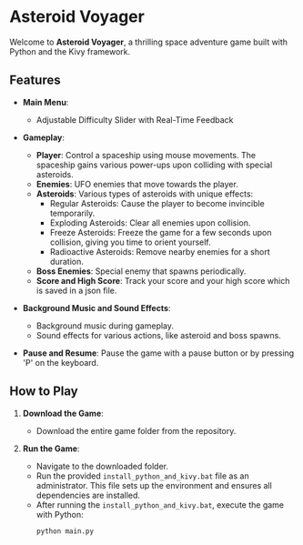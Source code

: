 # Asteroid Voyager

Welcome to **Asteroid Voyager**, a thrilling space adventure game built with Python and the Kivy framework.

## Features

- **Main Menu**:
  - Adjustable Difficulty Slider with Real-Time Feedback

- **Gameplay**:
  - **Player**: Control a spaceship using mouse movements. The spaceship gains various power-ups upon colliding with special asteroids.
  - **Enemies**: UFO enemies that move towards the player.
  - **Asteroids**: Various types of asteroids with unique effects:
    - Regular Asteroids: Cause the player to become invincible temporarily.
    - Exploding Asteroids: Clear all enemies upon collision.
    - Freeze Asteroids: Freeze the game for a few seconds upon collision, giving you time to orient yourself.
    - Radioactive Asteroids: Remove nearby enemies for a short duration.
  - **Boss Enemies**: Special enemy that spawns periodically.
  - **Score and High Score**: Track your score and your high score which is saved in a json file.

- **Background Music and Sound Effects**:
  - Background music during gameplay.
  - Sound effects for various actions, like asteroid and boss spawns.

- **Pause and Resume**: Pause the game with a pause button or by pressing 'P' on the keyboard.

## How to Play

1. **Download the Game**:
   - Download the entire game folder from the repository.

2. **Run the Game**:
   - Navigate to the downloaded folder.
   - Run the provided `install_python_and_kivy.bat` file as an administrator. This file sets up the environment and ensures all dependencies are installed.
   - After running the `install_python_and_kivy.bat`, execute the game with Python:
     ```sh
     python main.py
     ```
